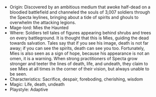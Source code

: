 - Origin: Discovered by an ambitious medium that awoke half-dead on a bloodied battlefield and channeled the souls of 3,007 soldiers through the Specta leylines, bringing about a tide of spirits and ghouls to overwhelm the attacking legions.
- Mage-lord: Mies the Haunted
- Where: Soldiers tell tales of figures appearing behind shrubs and trees on every battleground. It is thought that this is Mies, guiding the dead towards salvation. Tales say that if you see his image, death is not far away; if you can see the spirits, death can see you too. Fortunately, Mies is also seen as a sign of hope, because his appearance is not an omen, it is a warning. When strong practitioners of Specta grow stronger and teeter the lines of death, life, and undeath, they claim to see Mies at all times in the corner of their vision, but always unable to be seen.
- Characteristics: Sacrifice, despair, foreboding, cherishing, wisdom
- Magic: Life, death, undeath
- Playstyle: Adaptive